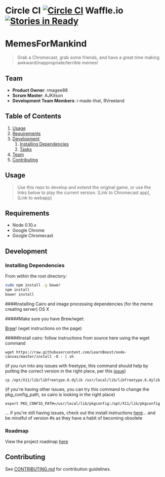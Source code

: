 Circle CI [![Circle CI](https://circleci.com/gh/fortunate-giraffe/memes-for-mankind/tree/master.svg?style=svg)](https://circleci.com/gh/fortunate-giraffe/memes-for-mankind/tree/master) Waffle.io  [![Stories in Ready](https://badge.waffle.io/fortunate-giraffe/memes-for-mankind.svg?label=ready&title=Ready)](http://waffle.io/fortunate-giraffe/memes-for-mankind)
=========

# MemesForMankind

> Grab a Chromecast, grab some friends, and have a great time making awkward/inappropriate/terrible memes!

## Team

  - __Product Owner__: rmagee88
  - __Scrum Master__: AJKitson
  - __Development Team Members__: i-made-that, RVreeland

## Table of Contents

1. [Usage](#Usage)
1. [Requirements](#requirements)
1. [Development](#development)
    1. [Installing Dependencies](#installing-dependencies)
    1. [Tasks](#tasks)
1. [Team](#team)
1. [Contributing](#contributing)

## Usage

> Use this repo to develop and extend the original game, or use the links below to play the current version.
> [Link to Chromecast app], [Link to webapp]

## Requirements

- Node 0.10.x
- Google Chrome
- Google Chromecast

## Development

### Installing Dependencies

From within the root directory:

```sh
sudo npm install -g bower
npm install
bower install
```

####Installing Cairo and image processing dependencies (for the meme creating server)
OS X

#####Make sure you have Brew/wget:

[Brew](http://brew.sh/)! (wget instructions on the page)

#####Install cairo:
follow instructions from source here
using the wget command

`wget https://raw.githubusercontent.com/LearnBoost/node-canvas/master/install -O - | sh`

(if you run into any issues with freetype, this command should help by putting the correct version in the right place, per this [issue](https://github.com/Automattic/node-canvas/issues/471))

`cp /opt/X11/lib/libfreetype.6.dylib /usr/local/lib/libfreetype.6.dylib`

(if you're having other issues, you can try this command to change the pkg_config_path, so cairo is looking in the right place)

`export PKG_CONFIG_PATH=/usr/local/lib/pkgconfig:/opt/X11/lib/pkgconfig`

... if you're still having issues, check out the install instructions [here](https://github.com/Automattic/node-canvas/wiki/Installation---OSX)... and be mindful of version #s as they have a habit of becoming obsolete


### Roadmap

View the project roadmap [here](https://waffle.io/fortunate-giraffe/memes-for-mankind)


## Contributing

See [CONTRIBUTING.md](CONTRIBUTING.md) for contribution guidelines.
